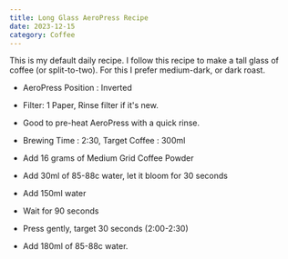 ```yaml
---
title: Long Glass AeroPress Recipe
date: 2023-12-15
category: Coffee
---
```

This is my default daily recipe. I follow this recipe to make a tall glass of coffee (or split-to-two). For this I prefer medium-dark, or dark roast. 

- AeroPress Position : Inverted
- Filter: 1 Paper, Rinse filter if it's new. 
- Good to pre-heat AeroPress with a quick rinse.
- Brewing Time : 2:30, Target Coffee : 300ml

- Add 16 grams of Medium Grid Coffee Powder
- Add 30ml of 85-88c water, let it bloom for 30 seconds
- Add 150ml water
- Wait for 90 seconds
- Press gently, target 30 seconds (2:00-2:30)
- Add 180ml of 85-88c water. 